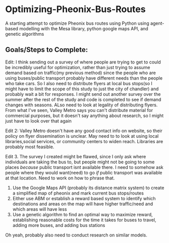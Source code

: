 # Optimizing-Pheonix-Bus-Routes

A starting attempt to optimize Pheonix bus routes using Python using agent-based modelling with the Mesa library, python google maps API, and genetic algorithms

## Goals/Steps to Complete:

Edit: I think sending out a survey of where people are trying to get to could be incredibly useful for optimization, rather than just trying to assume demand based on traffic(my previous method) since the people who are using buses/public transport probably have different needs than the people who take cars. So I also need to distribute flyers at local bus stops(so I might have to limit the scope of this study to just the city of chandler) and probably wait a bit for responses. I might send out another survey over the summer after the rest of the study and code is completed to see if demand changes with seasons. ALso need to look at legality of distributing flyers. From what I've seen, Valley Metro says you can't distribute material for commercial purposes, but it doesn't say anything about research, so I might just have to look over that again

Edit 2: Valley Metro doesn't have any good contact info on website, so their policy on flyer dissemination is unclear. May need to to look at using local libraries,social services, or community centers to widen reach. Libraries are probably most feasible.

Edit 3. The survey I created might be flawed, since I only ask where individuals are taking the bus to, but people might not be going to some places *because* public transport isnt available there. I need to somehow ask people where they would want(need) to go *if* public transport was available at that location. Need to work on how to phrase that.

1. Use the Google Maps API (probably its distance matrix system) to create a simplified map of pheonix and mark current bus stops/routes
2. Either use ABM or establish a reward based system to identify which destinations and areas on the map will have higher traffic/need and which areas will have less
3. Use a genetic algorithm to find an optimal way to maximize reward, establishing reasonable costs for the time it takes for buses to travel, adding more buses, and adding bus stations

Oh yeah, probably also need to conduct research on similar models.
